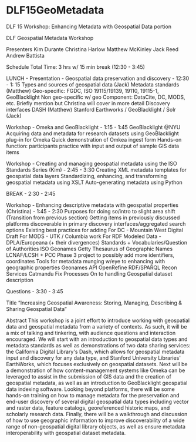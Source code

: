 # DLF15GeoMetadata
DLF 15 Workshop: Enhancing Metadata with Geospatial Data portion

DLF Geospatial Metadata Workshop

Presenters
Kim Durante
Christina Harlow
Matthew McKinley
Jack Reed
Andrew Battista

Schedule
Total Time: 3 hrs w/ 15 min break (12:30 - 3:45)

LUNCH - Presentation - Geospatial data preservation and discovery - 12:30 - 1: 15
Types and sources of geospatial data (Jack)
Metadata standards (Matthew)
Geo-specific: FGDC, ISO 19115/19139, 19110, 19115-1, GeoBlacklight
Non geo-specific w/ geo Component: DataCite, DC, MODS, etc.
Briefly mention but Christina will cover in more detail
Discovery interfaces
DASH (Matthew)
Stanford Earthworks / GeoBlacklight / Solr (Jack)


Workshop - Omeka and GeoBlacklight  - 1:15 - 1:45
GeoBlacklight @NYU
Acquiring data and metadata for research datasets using GeoBlacklight plug-in for Omeka
Quick demonstration of Omkea ingest form
Hands-on function: participants practice with input and output of sample GIS data items


Workshop - Creating and managing geospatial metadata using the ISO Standards Series (Kim) - 2:45 - 3:30
Creating XML metadata templates for geospatial data layers
Standardizing, enhancing, and transforming geospatial metadata using XSLT
Auto-generating metadata using Python


BREAK - 2:30 - 2:45


Workshop - Enhancing descriptive metadata with geospatial properties (Christina) - 1:45 - 2:30
Purposes for doing so/intro to slight area shift
(Transition from previous section)
Getting items in previously discussed platforms discoverable in primary discovery interfaces/aggregated search options
Existing best practices for adding
For DC - Mountain West Digital Draft
For MODS - UTK / Columbia work
For RDF Modeled Data - DPLA/Europeana (+ their divergences)
Standards + Vocabularies/Question of Authorities
ISO
Geonames
Getty Thesaurus of Geographic Names
LCNAF/LCSH + PCC Phase 3 project to possibly add more identifiers, coordinates
Tools for metadata munging w/eye to enhancing with geographic properties
Geonames API
OpenRefine RDF/SPARQL Recon Services
Catmandu Fix Processes
On to handling Geospatial dataset description

Questions - 3:30 - 3:45

Title
“Increasing Geospatial Awareness: Storing, Managing, Describing & Sharing Geospatial Data”

Abstract
	This workshop is a joint effort to introduce working with geospatial data and geospatial metadata from a variety of contexts. As such, it will be a mix of talking and tinkering, with audience questions and interaction encouraged. We will start with an introduction to geospatial data types  and metadata standards as well as demonstrations of two data sharing services: the California Digital Library's Dash, which allows for geospatial metadata input and discovery for any data type, and Stanford University Libraries' EarthWorks, which focuses exclusively on geospatial datasets. Next will be a demonstration of how content-management systems like Omeka can be leveraged to assist in the submission of GIS data and the creation of geospatial metadata, as well as an introduction to GeoBlacklight geospatial data indexing software. Looking beyond platforms, there will be some hands-on training on how to manage metadata for the preservation and end-user discovery of several digital geospatial data types including vector and raster data, feature catalogs, georeferenced historic maps, and scholarly research data. Finally, there will be a walkthrough and discussion of how to use geographic information to improve discoverability of a wide range of non-geospatial digital library objects, as well as ensure metadata interoperability with geospatial dataset metadata.
